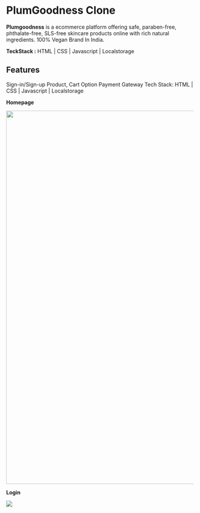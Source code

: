 # PlumGoodness Clone 

**Plumgoodness** is a ecommerce platform offering  safe, paraben-free, phthalate-free, SLS-free skincare products online with rich natural ingredients. 100% Vegan Brand In India.

**TeckStack :** HTML | CSS | Javascript | Localstorage

## Features
Sign-in/Sign-up 
Product,
Cart Option
Payment Gateway
Tech Stack: HTML | CSS | Javascript | Localstorage


**Homepage**


<img style = "width:1000px" src="https://user-images.githubusercontent.com/80064807/153697674-8d04544c-7c9c-4705-bb68-f7fb13c6e7c3.gif" />


**Login**

<img src="https://user-images.githubusercontent.com/80064807/153697844-c6eedb48-2675-48f3-9eee-2099301e4af9.png" />


